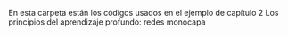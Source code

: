 En esta carpeta están los códigos usados en el ejemplo de capítulo 2
Los principios del aprendizaje profundo: redes monocapa
